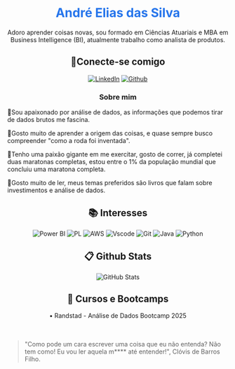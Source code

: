 <h1 align="center" style="color: #2675ebff">André Elias das Silva</h1>
<p align="center">Adoro aprender coisas novas, sou formado em Ciências Atuariais e MBA em Business Intelligence (BI), atualmente trabalho como analista de produtos.</p>
<h2 align="center"> 🔌Conecte-se comigo </h2>

<div align="center">

[![LinkedIn](https://img.shields.io/badge/LinkedIn-0077B5?style=for-the-badge&logo=linkedin&logoColor=white)](https://www.linkedin.com/in/aesandre/)
[![Github](https://img.shields.io/badge/Github-000?style=for-the-badge&logo=Github&logoColor=fffff)](https://github.com/aes1134)


</div>
<h3 align=center>Sobre mim</h3> 


<p>
🔹Sou apaixonado por análise de dados, as informações que podemos tirar de dados brutos me fascina.
</p>

<p>
🔹Gosto muito de aprender a origem das coisas, e quase sempre busco compreender "como a roda foi inventada".
</p>

<p>
🔹Tenho uma paixão gigante em me exercitar, gosto de correr, já completei duas maratonas completas, estou entre o 1% da população mundial que concluiu uma maratona completa.
</p>

<p>
🔹Gosto muito de ler, meus temas preferidos são livros que falam sobre investimentos e análise de dados.
</p>



<h2 align="center"> 📚 Interesses</h2>



<div align="center">

![Power BI](https://img.shields.io/badge/Pbi-EE9B00.svg?style=for-the-badge&logo=&logoColor=white)
![PL](https://img.shields.io/badge/PL%2FSQL-FFFFFF?style=for-the-badge&logo=oracle&logoColor=FF0000&labelColor=FFFFFF&color=FF0000)
![AWS](https://img.shields.io/badge/AWS-000.svg?style=for-the-badge&logo=amazon-aws&logoColor=white)
![Vscode](https://img.shields.io/badge/Vscode-007ACC?style=for-the-badge&logo=visual-studio-code&logoColor=white)
![Git](https://img.shields.io/badge/GIT-E44C30?style=for-the-badge&logo=git&logoColor=white)
![Java](https://img.shields.io/badge/java-%23ED8B00.svg?style=for-the-badge&logo=openjdk&logoColor=white)
![Python](https://img.shields.io/badge/python-3670A0?style=for-the-badge&logo=python&logoColor=ffdd54)
</div>

<h2 align="center"> 📋 Github Stats </h2>

<div align="center">

![GitHub Stats](https://github-readme-stats.vercel.app/api?username=aes1134&theme=transparent&bg_color=09c5f1&border_color=123547&show_icons=true&icon_color=EB9326&title_color=EB9326&text_color=FFF&hide_title=true&hide=stars&rank_icon=github)

</div>

<h2 align="center"> 📖 Cursos e Bootcamps </h2>

<div align="center">
• Randstad - Análise de Dados Bootcamp 2025
</div>



<br>
<br>


>"Como pode um cara escrever uma coisa que eu não entenda? Não tem como! Eu vou ler aquela m**** até entender!", Clóvis de Barros Filho.


